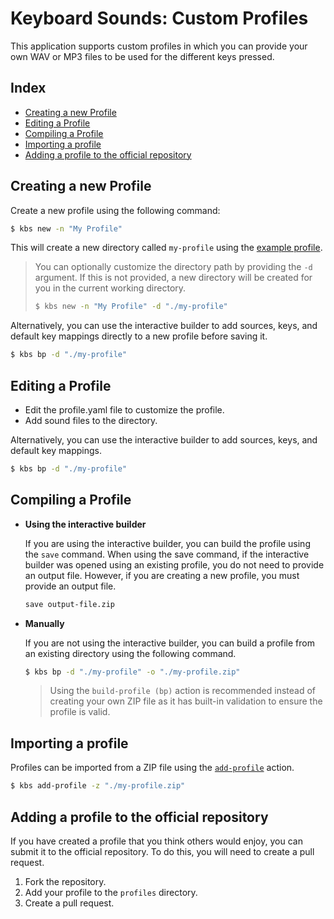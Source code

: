 # Keyboard Sounds: Custom Profiles

This application supports custom profiles in which you can provide your own WAV or MP3 files to be used for the different keys pressed.

## Index

- [Creating a new Profile](#creating-a-new-profile)
- [Editing a Profile](#editing-a-profile)
- [Compiling a Profile](#compiling-a-profile)
- [Importing a profile](#importing-a-profile)
- [Adding a profile to the official repository](#adding-a-profile-to-the-official-repository)

## Creating a new Profile

Create a new profile using the following command:

```bash
$ kbs new -n "My Profile"
```

This will create a new directory called `my-profile` using the [example profile](../keyboardsounds/profiles/profile.template.yaml).

> You can optionally customize the directory path by providing the `-d` argument. If this is not provided, a new directory will be created for you in the current working directory.
>
> ```bash
> $ kbs new -n "My Profile" -d "./my-profile"
> ```

Alternatively, you can use the interactive builder to add sources, keys, and default key mappings directly to a new profile before saving it. 

```bash
$ kbs bp -d "./my-profile"
```

## Editing a Profile

- Edit the profile.yaml file to customize the profile.
- Add sound files to the directory.

Alternatively, you can use the interactive builder to add sources, keys, and default key mappings.

```bash
$ kbs bp -d "./my-profile"
```

## Compiling a Profile

- **Using the interactive builder**

  If you are using the interactive builder, you can build the profile using the `save` command. When using the save command, if the interactive builder was opened using an existing profile, you do not need to provide an output file. However, if you are creating a new profile, you must provide an output file.

  ```bash
  save output-file.zip
  ```

- **Manually**
  
  If you are not using the interactive builder, you can build a profile from an existing directory using the following command.

  ```bash
  $ kbs bp -d "./my-profile" -o "./my-profile.zip"
  ```
  
  > Using the `build-profile (bp)` action is recommended instead of creating your own ZIP file as it has built-in validation to ensure the profile is valid.

## Importing a profile

Profiles can be imported from a ZIP file using the [`add-profile`](./backend.md#manage-profiles) action.

```bash
$ kbs add-profile -z "./my-profile.zip"
```

## Adding a profile to the official repository

If you have created a profile that you think others would enjoy, you can submit it to the official repository. To do this, you will need to create a pull request.

1. Fork the repository.
2. Add your profile to the `profiles` directory.
3. Create a pull request.